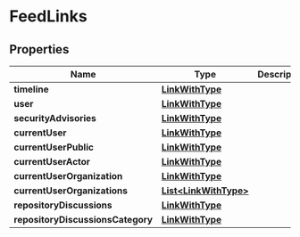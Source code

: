 

# FeedLinks


## Properties

| Name | Type | Description | Notes |
|------------ | ------------- | ------------- | -------------|
|**timeline** | [**LinkWithType**](LinkWithType.md) |  |  |
|**user** | [**LinkWithType**](LinkWithType.md) |  |  |
|**securityAdvisories** | [**LinkWithType**](LinkWithType.md) |  |  [optional] |
|**currentUser** | [**LinkWithType**](LinkWithType.md) |  |  [optional] |
|**currentUserPublic** | [**LinkWithType**](LinkWithType.md) |  |  [optional] |
|**currentUserActor** | [**LinkWithType**](LinkWithType.md) |  |  [optional] |
|**currentUserOrganization** | [**LinkWithType**](LinkWithType.md) |  |  [optional] |
|**currentUserOrganizations** | [**List&lt;LinkWithType&gt;**](LinkWithType.md) |  |  [optional] |
|**repositoryDiscussions** | [**LinkWithType**](LinkWithType.md) |  |  [optional] |
|**repositoryDiscussionsCategory** | [**LinkWithType**](LinkWithType.md) |  |  [optional] |



